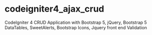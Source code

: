 # codeigniter4_ajax_crud
CodeIgniter 4 CRUD Application with Bootstrap 5, jQuery, Bootstrap 5 DataTables, SweetAlerts, Bootstrap Icons, Jquery front end Validation
